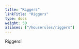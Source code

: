 ```yaml
---
title: "Riggers"
linkTitle: "Riggers"
type: docs    
weight: 50
aliases: ["/houserules/riggers"]
---
```


Riggers!

